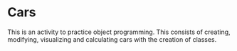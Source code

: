# Cars
This is an activity to practice object programming. This consists of creating, modifying, visualizing and calculating cars with the creation of classes.
